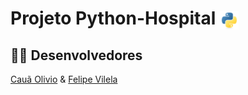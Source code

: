 # Projeto Python-Hospital <img align="center" alt="Cauã-Python" height="30" width="30" src="https://raw.githubusercontent.com/devicons/devicon/master/icons/python/python-original.svg">

## 👨‍💻 Desenvolvedores
<a href="https://github.com/cauaolivio">Cauã Olivio</a> & <a href="https://github.com/felipe-vilela">Felipe Vilela</a>

